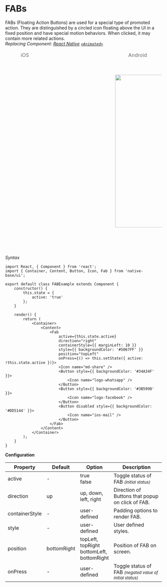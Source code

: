 # FABs

FABs (Floating Action Buttons) are used for a special type of promoted action. They are distinguished by a circled icon floating above the UI in a fixed position and have special motion behaviors. When clicked, it may contain more related actions.<br />
*Replacing Component: [React Native](https://facebook.github.io/react-native/) [<code>&lt;Animated></code>](http://facebook.github.io/react-native/docs/animated.html)*

<table>
<thead>
  <tr style="border-style: hidden;">
    <td style="border-style: hidden;padding-left: 50px"><i class="fa fa-apple fa-5x" style="color: grey"></i>   <span style="color: grey;font-weight: 500">iOS</span></td>
    <td style="padding-left: 50px"><i class="fa fa-android fa-5x" style="color: grey"></i>   <span style="color: grey;font-weight: 500">Android</span></td>
  </tr>
</thead>
      <thead>
        <tr style="border-style: hidden">
          <th style="border-style: hidden"><div style="background: url(../assets/iphone.png) no-repeat; padding: 63px 20px 100px 18px; width: 292px"><img src="{{('../assets/ios/components/fab.gif')}}" alt="" /></div></th>
          <th><div style="background: url(../assets/android.png) no-repeat; padding: 45px 118px 68px 0px; background-size: 292px 576px;"><img height="490" width="266" src="{{('../assets/android/components/fab.png')}}" alt="" /></div></th>
        </tr>
      </thead>
    </table>

*Syntax*

<pre class="line-numbers"><code class="language-jsx">import React, { Component } from 'react';
import { Container, Content, Button, Icon, Fab } from 'native-base/ui';
​
export default class FABExample extends Component {
    constructor() {
        this.state = {
            active: 'true'
        };
    }

    render() {
        return (
            &lt;Container>
                &lt;Content>
                    &lt;Fab
                        active={this.state.active}
                        direction="right"
                        containerStyle=&#123;{ marginLeft: 10 }}
                        style=&#123;{ backgroundColor: '#5067FF' }}
                        position="topLeft"
                        onPress={() => this.setState({ active: !this.state.active })}>
                        &lt;Icon name="md-share" />
                        &lt;Button style=&#123;{ backgroundColor: '#34A34F' }}>
                            &lt;Icon name="logo-whatsapp" />
                        &lt;/Button>
                        &lt;Button style=&#123;{ backgroundColor: '#3B5998' }}>
                            &lt;Icon name="logo-facebook" />
                        &lt;/Button>
                        &lt;Button disabled style=&#123;{ backgroundColor: '#DD5144' }}>
                            &lt;Icon name="ios-mail" />
                        &lt;/Button>
                    &lt;/Fab>
                &lt;/Content>
            &lt;/Container>
        );
    }
}</code></pre>

**Configuration**

<table class = "table table-bordered">
        <thead>
            <tr>
                <th>Property</th>
                <th>Default</th>
                <th>Option</th>
                <th width="50%">
                    Description
                </th>
            </tr>
        </thead>
        <tbody>
            <tr>
                <td>active</td>
                <td> - </td>
                <td>
                    true<br />
                    false
                </td>
                <td>
                    Toggle status of FAB
                    <font size="2">
                        <i>
                            (initial status)
                        </i>
                    </font>
                </td>
            </tr>
            <tr>
                <td>direction</td>
                <td>up</td>
                <td>
                    up, down, left, right
                </td>
                <td>Direction of Buttons that popup on click of FAB.</td>
            </tr>
            <tr>
                <td>containerStyle</td>
                <td> - </td>
                <td>user-defined</td>
                <td>Padding options to render FAB.</td>
            </tr>
            <tr>
                <td>style</td>
                <td> - </td>
                <td>user-defined</td>
                <td>User defined styles.</td>
            </tr>
            <tr>
                <td>position</td>
                <td>bottomRight</td>
                <td>
                    topLeft, topRight<br />
                    bottomLeft, bottomRight<br />
                </td>
                <td>Position of FAB on screen.</td>
            </tr>
            <tr>
                <td>onPress</td>
                <td> - </td>
                <td>user-defined</td>
                <td>
                    Toggle status of FAB
                    <font size="2">
                        <i>
                            (negated value of initial status)
                        </i>
                    </font>
                </td>
            </tr>
        </tbody>
    </table>
